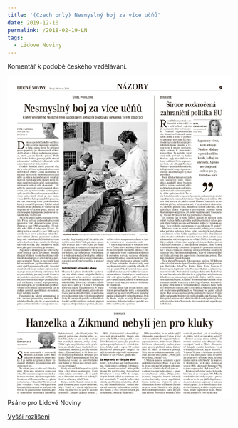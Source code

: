 ```yaml
---
title: '(Czech only) Nesmyslný boj za více učňů'
date: 2019-12-10
permalink: /2018-02-19-LN
tags:
  - Lidove Noviny
---
```


Komentář k podobě českého vzdělávání.

<img src="/images/LNclanek1.pdf"
     alt="LN clanek"
     style="float: left; margin-right: 10px;" />
     
Psáno pro Lidové Noviny

[Vyšší rozlišení](/images/LNclanek1.pdf)
